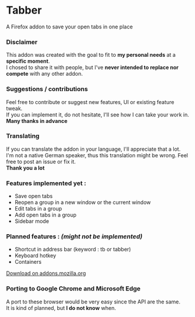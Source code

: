 # Tabber
A Firefox addon to save your open tabs in one place

### Disclaimer 
This addon was created with the goal to fit to **my personal needs** at a **specific moment**.  
I chosed to share it with people, but I've **never intended to replace nor compete** with any other addon.  

### Suggestions / contributions
Feel free to contribute or suggest new features, UI or existing feature tweak.  
If you can implement it, do not hesitate, I'll see how I can take your work in.  
**Many thanks in advance**

### Translating
If you can translate the addon in your language, I'll appreciate that a lot.  
I'm not a native German speaker, thus this translation might be wrong. Feel free to post an issue or fix it.  
**Thank you a lot**

### Features implemented yet :
* Save open tabs
* Reopen a group in a new window or the current window
* Edit tabs in a group
* Add open tabs in a group
* Sidebar mode

### Planned features : *(might not be implemented)*
* Shortcut in address bar (keyword : tb or tabber)
* Keyboard hotkey
* Containers

[Download on addons.mozilla.org](https://addons.mozilla.org/firefox/addon/tabber)

### Porting to Google Chrome and Microsoft Edge
A port to these browser would be very easy since the API are the same.  
It is kind of planned, but **I do not know** when.
